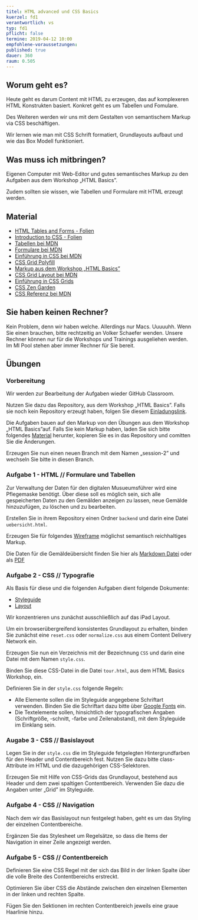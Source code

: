```yaml
---
titel: HTML advanced und CSS Basics
kuerzel: fd1
verantwortlich: vs
typ: fd1
pflicht: false
termine: 2019-04-12 10:00
empfohlene-voraussetzungen: 
published: true
dauer: 360
raum: 0.505
---
```


## Worum geht es?
Heute geht es darum Content mit HTML zu erzeugen, das auf komplexeren HTML Konstrukten basiert. Konkret geht es um Tabellen und Fomulare.

Des Weiteren werden wir uns mit dem Gestalten von semantischem Markup via CSS beschäftigen.

 Wir lernen wie man mit CSS Schrift formatiert, Grundlayouts aufbaut und wie das Box Modell funktioniert.


## Was muss ich mitbringen?
Eigenen Computer mit Web-Editor und gutes semantisches Markup zu den Aufgaben aus dem Workshop „HTML Basics”.

Zudem sollten sie wissen, wie Tabellen und Formulare mit HTML erzeugt werden.

## Material
- [HTML Tables and Forms - Folien](../../material/frontend-development-1/session-2/slides/Chapter05-HTMLTablesAndForms.pdf)
- [Introduction to CSS - Folien](../../material/frontend-development-1/session-2/slides/Chapter04-IntroductionToCSS.pdf)
- [Tabellen bei MDN](https://developer.mozilla.org/de/docs/Learn/HTML/Tables)
- [Formulare bei MDN](https://developer.mozilla.org/de/docs/Learn/HTML/Forms)
- [Einführung in CSS bei MDN](https://developer.mozilla.org/de/docs/Learn/CSS/Introduction_to_CSS)
- [CSS Grid Polyfill](https://github.com/FremyCompany/css-grid-polyfill/)
- [Markup aus dem Workshop „HTML Basics”]()
- [CSS Grid Layout bei MDN](https://developer.mozilla.org/de/docs/Web/CSS/CSS_Grid_Layout)
- [Einführung in CSS Grids](https://blog.kulturbanause.de/2013/12/css-grid-layout-module/)
- [CSS Zen Garden](http://www.csszengarden.com)
- [CSS Referenz bei MDN](https://developer.mozilla.org/de/docs/Web/CSS/CSS_Referenz)


## Sie haben keinen Rechner?
Kein Problem, denn wir haben welche. Allerdings nur Macs. Uuuuuhh. Wenn Sie einen brauchen, bitte rechtzeitig an Volker Schaefer wenden. Unsere Rechner können nur für die Workshops und Trainings ausgeliehen werden. Im MI Pool stehen aber immer Rechner für Sie bereit.

## Übungen
### Vorbereitung
Wir werden zur Bearbeitung der Aufgaben wieder GitHub Classroom.

Nutzen Sie dazu das Repository, aus dem Workshop „HTML Basics”. Falls sie noch kein Repository erzeugt haben, folgen Sie diesem [Einladungslink](https://classroom.github.com/a/Bh-v2UbH).

Die Aufgaben bauen auf den Markup von den Übungen aus dem Workshop „HTML Basics”auf. Falls Sie kein Markup haben, laden Sie sich bitte folgendes [Material]() herunter, kopieren Sie es in das Repository und comitten Sie die Änderungen.

Erzeugen Sie nun einen neuen Branch mit dem Namen „session-2” und wechseln Sie bitte in diesen Branch.

### Aufgabe 1 - HTML // Formulare und Tabellen
Zur Verwaltung der Daten für den digitalen Musueumsführer wird eine Pflegemaske benötigt. Über diese soll es möglich sein, sich alle gespeicherten Daten zu den Gemälden anzeigen zu lassen, neue Gemälde hinzuzufügen, zu löschen und zu bearbeiten.

Erstellen Sie in ihrem Repository einen Ordner `backend` und darin eine Datei `uebersicht.html`.

Erzeugen Sie für folgendes [Wireframe](../../material/frontend-development-1/session-2/aufgabe-1/pflegemaske.png) möglichst semantisch reichhaltiges Markup.

Die Daten für die Gemäldeübersicht finden Sie hier als [Markdown Datei](../../material/frontend-development-1/session-2/aufgabe-1/gemaeldedaten.md) oder als [PDF](../../material/frontend-development-1/session-2/aufgabe-1/gemaeldedaten.pdf)

### Aufgabe 2 - CSS // Typografie

Als Basis für diese und die folgenden Aufgaben dient folgende Dokumente:  
* [Styleguide](../../material/frontend-development-1/session-2/aufgabe-2/styleguide.pdf) 
*  [Layout](../../material/frontend-development-1/session-1/aufgabe-1/layout-detailansicht.png)

Wir konzentrieren uns  zunächst ausschließlich auf das iPad Layout.

Um ein browserübergreifend konsistentes Grundlayout zu erhalten, binden Sie zunächst eine `reset.css` oder `normalize.css` aus einem  Content Delivery Network ein.

Erzeugen Sie nun ein Verzeichnis mit der Bezeichnung `CSS` und darin eine Datei mit dem Namen `style.css`.

Binden Sie diese CSS-Datei in die Datei `tour.html`,  aus dem HTML Basics Workshop, ein.

Definieren Sie in der `style.css` folgende Regeln:

* Alle Elemente sollen die im Styleguide angegebene Schriftart verwenden. Binden Sie die Schriftart dazu bitte über [Google Fonts](https://fonts.google.com) ein.
* Die Textelemente sollen, hinsichtlich der typografischen Angaben (Schriftgröße, -schnitt, -farbe und Zeilenabstand), mit dem Styleguide im Einklang sein.

### Augabe 3 - CSS // Basislayout

Legen Sie in der `style.css` die im Styleguide fetgelegten Hintergrundfarben für den Header und Contentbereich fest. Nutzen Sie dazu bitte class-Attribute im HTML und die dazugehörigen CSS-Selektoren.

Erzeugen Sie mit Hilfe von CSS-Grids das Grundlayout, bestehend aus Header und dem zwei spaltigen Contentbereich. Verwenden Sie dazu die Angaben unter „Grid” im Styleguide.

### Aufgabe 4 - CSS // Navigation

Nach dem wir das Basislayout nun festgelegt haben, geht es um das Styling der einzelnen Contentbereiche.

Ergänzen Sie das Stylesheet um Regelsätze, so dass die Items der Navigation in einer Zeile angezeigt werden.

### Aufgabe 5 - CSS // Contentbereich 

Definieren Sie eine CSS Regel mit der sich das Bild in der linken Spalte über die volle Breite des Contentbereichs erstreckt.

Optimieren Sie über CSS die Abstände zwischen den einzelnen Elementen in der linken und rechten Spalte.

Fügen Sie den Sektionen im rechten Contentbereich jeweils eine graue Haarlinie hinzu.